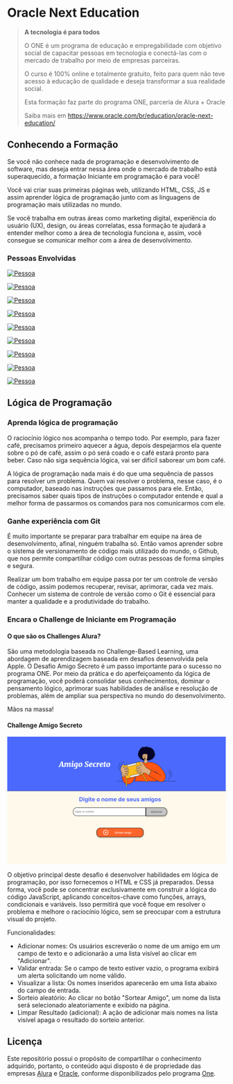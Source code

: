 # Oracle Next Education

> **A tecnologia é para todos**
>
> O ONE é um programa de educação e empregabilidade com objetivo social de capacitar pessoas em tecnologia e conectá-las com o mercado de trabalho por meio de empresas parceiras.
>
> O curso é 100% online e totalmente gratuito, feito para quem não teve acesso à educação de qualidade e deseja transformar a sua realidade social.
>
> Esta formação faz parte do programa ONE, parceria de Alura + Oracle
>
> Saiba mais em https://www.oracle.com/br/education/oracle-next-education/

## Conhecendo a Formação

Se você não conhece nada de programação e desenvolvimento de software, mas deseja entrar nessa área onde o mercado de trabalho está superaquecido, a formação Iniciante em programação é para você!

Você vai criar suas primeiras páginas web, utilizando HTML, CSS, JS e assim aprender lógica de programação junto com as linguagens de programação mais utilizadas no mundo.

Se você trabalha em outras áreas como marketing digital, experiência do usuário (UX), design, ou áreas correlatas, essa formação te ajudará a entender melhor como a área de tecnologia funciona e, assim, você consegue se comunicar melhor com a área de desenvolvimento.

### Pessoas Envolvidas

[![Pessoa](https://img.shields.io/badge/Guilherme%20Lima-%230771D0.svg?style=for-the-badge&logoColor=white)](https://cursos.alura.com.br/user/guilhermelima)

[![Pessoa](https://img.shields.io/badge/Rafaella%20Ballerini-%230771D0.svg?style=for-the-badge&logoColor=white)](https://cursos.alura.com.br/user/rafaella-ballerini)

[![Pessoa](https://img.shields.io/badge/Guilherme%20Silveira-%230771D0.svg?style=for-the-badge&logoColor=white)](https://cursos.alura.com.br/user/guilherme-silveira)

[![Pessoa](https://img.shields.io/badge/Valquíria%20Alencar-%230771D0.svg?style=for-the-badge&logoColor=white)](https://cursos.alura.com.br/user/valquiria-alencar)

[![Pessoa](https://img.shields.io/badge/Mônica%20Mazzochi%20Hillman-%230771D0.svg?style=for-the-badge&logoColor=white)](https://cursos.alura.com.br/user/monicahillman)

[![Pessoa](https://img.shields.io/badge/Gabrielle%20Ribeiro%20Gomes-%230771D0.svg?style=for-the-badge&logoColor=white)](https://cursos.alura.com.br/user/gabrielle-ribeiro2)

[![Pessoa](https://img.shields.io/badge/Rodrigo%20da%20Silva%20Ferreira%20Caneppele-%230771D0.svg?style=for-the-badge&logoColor=white)](https://cursos.alura.com.br/user/rodrigo-ferreira)

[![Pessoa](https://img.shields.io/badge/Genesys%20Rondon-%230771D0.svg?style=for-the-badge&logoColor=white)](https://cursos.alura.com.br/user/genesys-rondon)

[![Pessoa](https://img.shields.io/badge/Luri%20I-%230771D0.svg?style=for-the-badge&logoColor=white)](https://suporte.alura.com.br/support/solutions/articles/153000180108-conheca-a-luri-nossa-intelig%C3%AAncia-artificial)

## Lógica de Programação

### Aprenda lógica de programação

O raciocínio lógico nos acompanha o tempo todo. Por exemplo, para fazer café, precisamos primeiro aquecer a água, depois despejarmos ela quente sobre o pó de café, assim o pó será coado e o café estará pronto para beber. Caso não siga sequência lógica, vai ser difícil saborear um bom café.

A lógica de programação nada mais é do que uma sequência de passos para resolver um problema. Quem vai resolver o problema, nesse caso, é o computador, baseado nas instruções que passamos para ele. Então, precisamos saber quais tipos de instruções o computador entende e qual a melhor forma de passarmos os comandos para nos comunicarmos com ele.

### Ganhe experiência com Git

É muito importante se preparar para trabalhar em equipe na área de desenvolvimento, afinal, ninguém trabalha só. Então vamos aprender sobre o sistema de versionamento de código mais utilizado do mundo, o Github, que nos permite compartilhar código com outras pessoas de forma simples e segura.

Realizar um bom trabalho em equipe passa por ter um controle de versão de código, assim podemos recuperar, revisar, aprimorar, cada vez mais. Conhecer um sistema de controle de versão como o Git é essencial para manter a qualidade e a produtividade do trabalho.

### Encara o Challenge de Iniciante em Programação

#### O que são os Challenges Alura?

São uma metodologia baseada no Challenge-Based Learning, uma abordagem de aprendizagem baseada em desafios desenvolvida pela Apple. O Desafio Amigo Secreto é um passo importante para o sucesso no programa ONE. Por meio da prática e do aperfeiçoamento da lógica de programação, você poderá consolidar seus conhecimentos, dominar o pensamento lógico, aprimorar suas habilidades de análise e resolução de problemas, além de ampliar sua perspectiva no mundo do desenvolvimento.

Mãos na massa!

#### Challenge Amigo Secreto

![pewview](./.github/friendPrev.png)

O objetivo principal deste desafio é desenvolver habilidades em lógica de programação, por isso fornecemos o HTML e CSS já preparados. Dessa forma, você pode se concentrar exclusivamente em construir a lógica do código JavaScript, aplicando conceitos-chave como funções, arrays, condicionais e variáveis. Isso permitirá que você foque em resolver o problema e melhore o raciocínio lógico, sem se preocupar com a estrutura visual do projeto.

Funcionalidades:

- Adicionar nomes: Os usuários escreverão o nome de um amigo em um campo de texto e o adicionarão a uma lista visível ao clicar em "Adicionar".
- Validar entrada: Se o campo de texto estiver vazio, o programa exibirá um alerta solicitando um nome válido.
- Visualizar a lista: Os nomes inseridos aparecerão em uma lista abaixo do campo de entrada.
- Sorteio aleatório: Ao clicar no botão "Sortear Amigo", um nome da lista será selecionado aleatoriamente e exibido na página.
- Limpar Resultado (adicional): A ação de adicionar mais nomes na lista visível apaga o resultado do sorteio anterior.

## Licença

Este repositório possui o propósito de compartilhar o conhecimento adquirido, portanto, o conteúdo aqui disposto é de propriedade das empresas [Alura](https://www.alura.com.br/) e [Oracle](https://www.oracle.com/), conforme disponibilizados pelo programa [One](https://www.oracle.com/br/education/oracle-next-education/).
